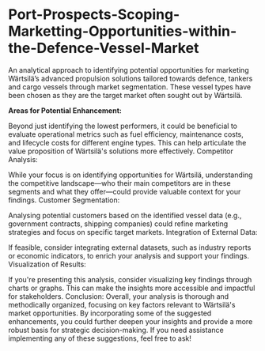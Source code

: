 # Port-Prospects-Scoping-Marketting-Opportunities-within-the-Defence-Vessel-Market
An analytical approach to identifying potential opportunities for marketing Wärtsilä’s advanced propulsion solutions tailored towards defence, tankers and cargo vessels through market segmentation. 
These vessel types have been chosen as they are the target market often sought out by Wärtsilä.


**Areas for Potential Enhancement:**

Beyond just identifying the lowest performers, it could be beneficial to evaluate operational metrics such as fuel efficiency, maintenance costs, and lifecycle costs for different engine types. This can help articulate the value proposition of Wärtsilä's solutions more effectively.
Competitor Analysis:

While your focus is on identifying opportunities for Wärtsilä, understanding the competitive landscape—who their main competitors are in these segments and what they offer—could provide valuable context for your findings.
Customer Segmentation:

Analysing potential customers based on the identified vessel data (e.g., government contracts, shipping companies) could refine marketing strategies and focus on specific target markets.
Integration of External Data:

If feasible, consider integrating external datasets, such as industry reports or economic indicators, to enrich your analysis and support your findings.
Visualization of Results:

If you're presenting this analysis, consider visualizing key findings through charts or graphs. This can make the insights more accessible and impactful for stakeholders.
Conclusion:
Overall, your analysis is thorough and methodically organized, focusing on key factors relevant to Wärtsilä's market opportunities. By incorporating some of the suggested enhancements, you could further deepen your insights and provide a more robust basis for strategic decision-making. If you need assistance implementing any of these suggestions, feel free to ask!
